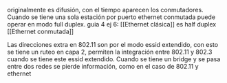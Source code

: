 originalmente es difusión, con el tiempo aparecen los conmutadores. Cuando se tiene una sola estación por puerto ethernet conmutada puede operar en modo full duplex. 
guia 4 ej 6: 
[[Ethernet clásica]] es half duplex
[[Ethernet conmutada]]

Las direcciones extra en 802.11 son por el modo essid extendido, con esto se tiene un ruteo en capa 2, permiten la integración entre 802.11 y 802.3 cuando se tiene este essid extendido.
Cuando se tiene un bridge y se pasa entre dos redes se pierde información, como en el caso de 802.11 y ethernet